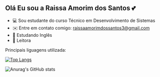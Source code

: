 ## Olá Eu sou a Raissa Amorim dos Santos 💕
- 💻 Sou estudante do curso Técnico em Desenvolvimento de Sistemas
- ✉️ Entre em contato comigo: raissaamorimdossantos3@gmail.com
- 📒 Estudando Inglês
- 📕 Leitora 

 Principais liguagens utilizada:
 
 [![Top Langs](https://github-readme-stats.vercel.app/api/top-langs/?username=Raissa-Santos22&layout=donut)](https://github.com/anuraghazra/github-readme-stats)

![Anurag's GitHub stats](https://github-readme-stats.vercel.app/api?username=Raissa-Santos22&show_icons=true&theme=radical)

 



